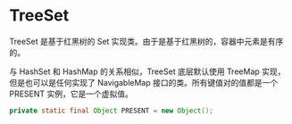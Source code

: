 # TreeSet

TreeSet 是基于红黑树的 Set 实现类。由于是基于红黑树的，容器中元素是有序的。

与 HashSet 和 HashMap 的关系相似，TreeSet 底层默认使用 TreeMap 实现，但是也可以是任何实现了 NavigableMap 接口的类。所有键值对的值都是一个 PRESENT 实例，它是一个虚拟值。

```java
private static final Object PRESENT = new Object();
```